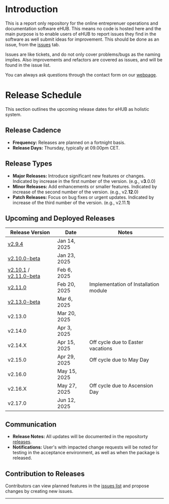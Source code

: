 # Introduction
This is a report only repository for the online entreprenuer operations and documentation software eHUB. This means no code is hosted here and the main purpose is to enable users of eHUB to report issues they find in the software as well submit ideas for improvement. This should be done as an issue, from the [issues](https://github.com/studio27se/ehub/issues/) tab.

Issues are like tickets, and do not only cover problems/bugs as the naming implies. Also improvements and refactors are covered as issues, and will be found in the issue list.

You can always ask questions through the contact form on our [webpage](https://studio27.se/contact/).

# Release Schedule

This section outlines the upcoming release dates for eHUB as holistic system.

## Release Cadence
- **Frequency:** Releases are planned on a fortnight basis.
- **Release Days:** Thursday, typically at 09.00pm CET.

## Release Types
- **Major Releases:** Introduce significant new features or changes. Indicated by increase in the first number of the version. (e.g., v**3**.0.0)
- **Minor Releases:** Add enhancements or smaller features. Indicated by increase of the second number of the version. (e.g., v2.**12**.0)
- **Patch Releases:** Focus on bug fixes or urgent updates. Indicated by increase of the third number of the version. (e.g., v2.11.**1**)

## Upcoming and Deployed Releases

| Release Version | Date         | Notes                           |
| --------------- | ------------ | ------------------------------- |
| [v2.9.4](https://github.com/studio27se/ehub/releases/tag/v2.9.4)         | Jan 14, 2025 |                                 |
| [v2.10.0-beta](https://github.com/studio27se/ehub/releases/tag/v2.10.0-beta)         | Jan 23, 2025 |                                 |
| [v2.10.1](https://github.com/studio27se/ehub/releases/tag/v2.10.1) / [v2.11.0-beta](https://github.com/studio27se/ehub/releases/tag/v2.11.0-beta)         | Feb 6, 2025  |                                 |
| [v2.11.0](https://github.com/studio27se/ehub/releases/tag/v2.11.0)         | Feb 20, 2025 | Implementation of Installation module                                |
| [v2.13.0-beta](https://github.com/studio27se/ehub/releases/tag/v2.13.0-beta)         | Mar 6, 2025  |                                 |
| v2.13.0         | Mar 20, 2025 |                                 |
| v2.14.0         | Apr 3, 2025  |                                 |
| v2.14.X         | Apr 15, 2025 | Off cycle due to Easter vacations |
| v2.15.0         | Apr 29, 2025  | Off cycle due to May Day        |
| v2.16.0         | May 15, 2025 |                                 |
| v2.16.X         | May 27, 2025 | Off cycle due to Ascension Day  |
| v2.17.0         | Jun 12, 2025 |                                 |


## Communication
- **Release Notes:** All updates will be documented in the repositorty [releases](https://github.com/studio27se/ehub/releases).
- **Notifications:** User's with impacted change requests will be noted for testing in the acceptance environment, as well as when the package is released.

## Contribution to Releases
Contributors can view planned features in the [issues list](https://github.com/studio27se/ehub/issues/) and propose changes by creating new issues.

---

